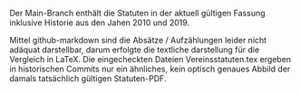 Der Main-Branch enthält die Statuten in der aktuell gültigen Fassung inklusive Historie aus den Jahen 2010 und 2019.

Mittel github-markdown sind die Absätze / Aufzählungen leider nicht adäquat darstellbar, darum erfolgte die textliche darstellung für die Vergleich in LaTeX.
Die eingecheckten Dateien Vereinsstatuten.tex ergeben in historischen Commits nur ein ähnliches, kein optisch genaues Abbild der damals tatsächlich gültigen Statuten-PDF.
